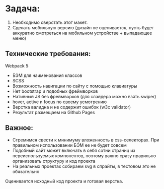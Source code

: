 # Задача:

1. Необходимо сверстать этот макет. 
2. Сделать мобильную версию (дизайн не оценивается, пусть будет аккуратно смотреться на мобильном устройстве + выпадающее меню)

## Технические требования:

Webpack 5
* БЭМ для наименования классов
* SCSS
* Возможность навигации по сайту с помощью клавиатуры
* Нет bootstrap и подобных фреймворков
* Нативный JS без фреймворков (для слайдера можно взять swiper)
* hover, active и focus по своему усмотрению
* Верстка валидна и не содержит ошибок (w3c validator)
* Результат размещаем на Github Pages

## Важное:

* Стремимся свести к минимуму вложенность в css-селекторах. При правильном использовании БЭМ ее не будет совсем
* Подобный сайт может включать в себя сотни страниц из переиспользуемых компонентов, поэтому важно сразу правильно организовать структуру и код проекта
* На реальных проектах собираем svg в спрайты, в тестовом это не обязательно


Оценивается исходный код проекта и готовая верстка. 
